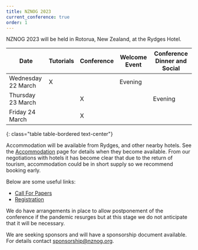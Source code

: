 ```yaml
---
title: NZNOG 2023
current_conference: true
order: 1
---
```


NZNOG 2023 will be held in Rotorua, New Zealand, at the Rydges Hotel.

| Date | Tutorials | Conference | Welcome Event | Conference Dinner and Social |
| --- | --- | --- | --- | --- |
| Wednesday 22 March | X |  | Evening  |  |
| Thursday 23 March |  | X  |  | Evening |
| Friday 24 March |  | X  |  |  |
{: class="table table-bordered text-center"}

Accommodation will be available from Rydges, and other nearby hotels. See the [Accommodation](nznog-2023/nznog-2023-accommodation.html) page for details when they become available.
From our negotiations with hotels it has become clear that due to the return of tourism, accommodation could be in short supply so we recommend booking early.

Below are some useful links:
- [Call For Papers](nznog-2023/call-for-papers)
- [Registration](https://nznog-2023.lilregie.com/)

We do have arrangements in place to allow postponement of the conference if the pandemic resurges but at this stage we do not anticipate that it will be necessary.

We are seeking sponsors and will have a sponsorship document available. For details contact sponsorship@nznog.org.
